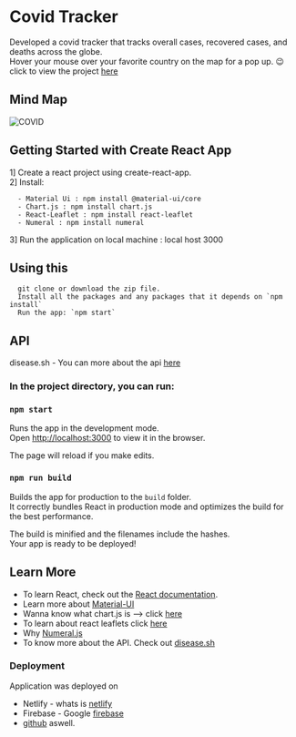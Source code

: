 # Covid Tracker
Developed a covid tracker that tracks overall cases, recovered cases, and deaths across the globe.\
Hover your mouse over your favorite country on the map for a pop up. 😉\
click to view the project [here](https://rathod-shubham.github.io/CovidTracker/)

## Mind Map
![COVID ](https://user-images.githubusercontent.com/58945964/112741896-0e4c4580-8f4f-11eb-8e8d-dc2fdec6c772.png)


## Getting Started with Create React App

1] Create a react project using create-react-app.\
2] Install: 

      - Material Ui : npm install @material-ui/core
      - Chart.js : npm install chart.js
      - React-Leaflet : npm install react-leaflet
      - Numeral : npm install numeral
 
3] Run the application on local machine : local host 3000


## Using this 
      git clone or download the zip file.
      Install all the packages and any packages that it depends on `npm install`
      Run the app: `npm start`

## API
disease.sh - You can more about the api [here](https://disease.sh/docs/)

### In the project directory, you can run:

### `npm start`

Runs the app in the development mode.\
Open [http://localhost:3000](http://localhost:3000) to view it in the browser.

The page will reload if you make edits.

### `npm run build`

Builds the app for production to the `build` folder.\
It correctly bundles React in production mode and optimizes the build for the best performance.

The build is minified and the filenames include the hashes.\
Your app is ready to be deployed!


## Learn More

- To learn React, check out the [React documentation](https://reactjs.org/).
- Learn more about [Material-UI](https://material-ui.com/getting-started/installation/)
- Wanna know what chart.js is --> click [here](https://www.chartjs.org/docs/latest/)
- To learn about react leaflets click [here](https://react-leaflet.js.org/docs/start-installation)
- Why [Numeral.js](http://numeraljs.com)
- To know more about the API. Check out [disease.sh](https://disease.sh)

### Deployment
Application was deployed on 

- Netlify - whats is [netlify](https://www.netlify.com)
- Firebase - Google [firebase](https://firebase.google.com)
- [github](https://rathod-shubham.github.io/CovidTracker/)  aswell.
